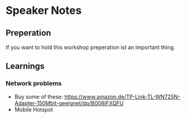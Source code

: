 # Speaker Notes
## Preperation
If you want to hold this workshop preperation ist an important thing.

## Learnings
### Network problems
- Buy some of these: https://www.amazon.de/TP-Link-TL-WN725N-Adapter-150Mbit-geeignet/dp/B008IFXQFU
- Mobile Hotspot
